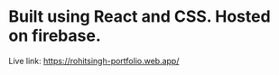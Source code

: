 <h1>Built using React and CSS. Hosted on firebase.</h1>
<p> Live link: <a href='https://rohitsingh-portfolio.web.app/'>https://rohitsingh-portfolio.web.app/</a></p>

